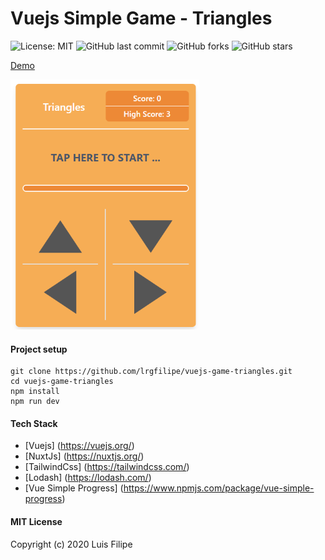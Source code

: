# Vuejs Simple Game - Triangles

![License: MIT](https://img.shields.io/badge/License-MIT-green.svg)
![GitHub last commit](https://img.shields.io/github/last-commit/lrgfilipe/vuejs-game-triangles)
![GitHub forks](https://img.shields.io/github/forks/lrgfilipe/vuejs-game-triangles?style=social)
![GitHub stars](https://img.shields.io/github/stars/lrgfilipe/vuejs-game-triangles?style=social)


[Demo](https://lrgfilipe.github.io/vuejs-game-triangles/)

<img src="https://github.com/lrgfilipe/vuejs-game-triangles/blob/master/screen.png?raw=true" height="400">

#### Project setup
```
git clone https://github.com/lrgfilipe/vuejs-game-triangles.git
cd vuejs-game-triangles
npm install
npm run dev
```
#### Tech Stack
- [Vuejs] (https://vuejs.org/)
- [NuxtJs] (https://nuxtjs.org/)
- [TailwindCss] (https://tailwindcss.com/)
- [Lodash] (https://lodash.com/)
- [Vue Simple Progress] (https://www.npmjs.com/package/vue-simple-progress)

#### MIT License

Copyright (c) 2020 Luis Filipe

